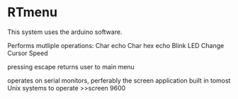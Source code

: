 # RTmenu

This system uses the arduino software.

Performs mutliple operations:
  Char echo
  Char hex echo
  Blink LED
  Change Cursor Speed
  
  
pressing escape returns user to main menu

operates on serial monitors, perferably the screen application built in tomost Unix systems
to operate >>screen <location of arduino> 9600

